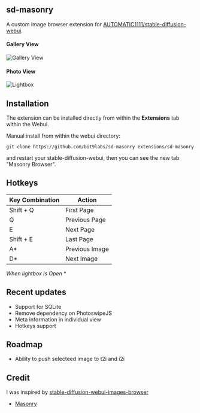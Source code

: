 ## sd-masonry

A custom image browser extension for [AUTOMATIC1111/stable-diffusion-webui](https://github.com/AUTOMATIC1111/stable-diffusion-webui).

#### Gallery View
![Gallery View](./screenshots/gallery.png?raw=true "Gallery  View")

#### Photo View
![Lightbox](./screenshots/lightbox.png?raw=true "Lightbox  View")

## Installation

The extension can be installed directly from within the **Extensions** tab within the Webui.

Manual install from within the webui directory:

	git clone https://github.com/bit9labs/sd-masonry extensions/sd-masonry

and restart your stable-diffusion-webui, then you can see the new tab "Masonry Browser".

## Hotkeys

| Key Combination     | Action            |
|---------------------|-------------------|
| Shift + Q           | First Page        |
| Q                   | Previous Page     |
| E                   | Next Page         |
| Shift + E           | Last Page         |
| A*                  | Previous Image    |
| D*                  | Next Image        |

*When lightbox is Open* *



## Recent updates

- Support for SQLite
- Remove dependency on PhotoswipeJS
- Meta information in individual view
- Hotkeys support

## Roadmap

- Ability to push selecteed image to t2i and i2i

## Credit

I was inspired by [stable-diffusion-webui-images-browser](https://github.com/AlUlkesh/stable-diffusion-webui-images-browser/)

- [Masonry](https://github.com/desandro/masonry)
